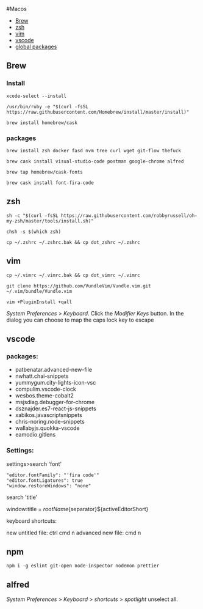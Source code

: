 #Macos

* [Brew](##Brew)
* [zsh](##zsh)
* [vim](##vim)
* [vscode](##vscode)
* [global packages](##npm)

## Brew

### Install

`xcode-select --install`

`/usr/bin/ruby -e "$(curl -fsSL https://raw.githubusercontent.com/Homebrew/install/master/install)"`

`brew install homebrew/cask`

###  packages

`brew install zsh docker fasd nvm tree curl wget git-flow thefuck`

`brew cask install visual-studio-code postman google-chrome alfred`

`brew tap homebrew/cask-fonts`

`brew cask install font-fira-code`

## zsh

`sh -c "$(curl -fsSL https://raw.githubusercontent.com/robbyrussell/oh-my-zsh/master/tools/install.sh)"`

`chsh -s $(which zsh)`

`cp ~/.zshrc ~/.zshrc.bak && cp dot_zshrc ~/.zshrc`

## vim

`cp ~/.vimrc ~/.vimrc.bak && cp dot_vimrc ~/.vimrc`

`git clone https://github.com/VundleVim/Vundle.vim.git ~/.vim/bundle/Vundle.vim`

`vim +PluginInstall +qall`

*System Preferences* > *Keyboard*. Click the *Modifier Keys* button. In the dialog you can choose to map the caps lock key to escape

## vscode

### packages: 

 * patbenatar.advanced-new-file
 * nwhatt.chai-snippets
 * yummygum.city-lights-icon-vsc
 * compulim.vscode-clock
 * wesbos.theme-cobalt2
 * msjsdiag.debugger-for-chrome
 * dsznajder.es7-react-js-snippets
 * xabikos.javascriptsnippets
 * chris-noring.node-snippets
 * wallabyjs.quokka-vscode
 * eamodio.gitlens

### Settings:
    
settings>search 'font'
    
```
"editor.fontFamily": "'fira code'"
"editor.fontLigatures": true
"window.restoreWindows": "none"
```

search 'title'

window:title = ${rootName}${separator}${activeEditorShort}

keyboard shortcuts:

new untitled file: ctrl cmd n
advanced new file: cmd n

## npm

`npm i -g eslint git-open node-inspector nodemon prettier`

## alfred

*System Preferences* > *Keyboard* > *shortcuts* > *spotlight*
unselect all.

